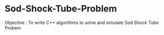 # Sod-Shock-Tube-Problem
Objective : To write C++ algorithms to solve and simulate Sod Shock Tube Probem
